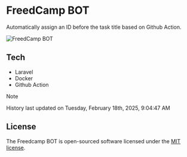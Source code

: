 # FreedCamp BOT

Automatically assign an ID before the task title based on Github Action.

![FreedCamp BOT](https://repository-images.githubusercontent.com/737932867/7d34798b-2680-471c-b089-a78a718d3d6a)

## Tech

- Laravel
- Docker
- Github Action

> [!NOTE]  
> History last updated on Tuesday, February 18th, 2025, 9:04:47 AM

## License

The Freedcamp BOT is open-sourced software licensed under the [MIT license](https://opensource.org/licenses/MIT).
